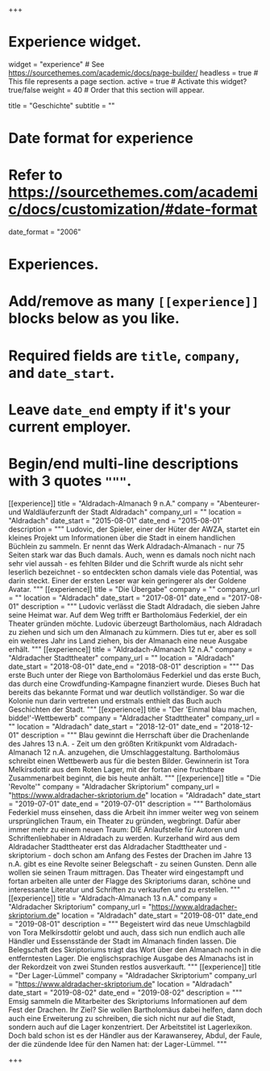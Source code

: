 +++
# Experience widget.
widget = "experience"  # See https://sourcethemes.com/academic/docs/page-builder/
headless = true  # This file represents a page section.
active = true  # Activate this widget? true/false
weight = 40  # Order that this section will appear.

title = "Geschichte"
subtitle = ""

# Date format for experience
#   Refer to https://sourcethemes.com/academic/docs/customization/#date-format
date_format = "2006"

# Experiences.
#   Add/remove as many `[[experience]]` blocks below as you like.
#   Required fields are `title`, `company`, and `date_start`.
#   Leave `date_end` empty if it's your current employer.
#   Begin/end multi-line descriptions with 3 quotes `"""`.
[[experience]]
  title = "Aldradach-Almanach 9 n.A."
  company = "Abenteurer- und Waldläuferzunft der Stadt Aldradach"
  company_url = ""
  location = "Aldradach"
  date_start = "2015-08-01"
  date_end = "2015-08-01"
  description = """
  Ludovic, der Spieler, einer der Hüter der AWZA, startet ein kleines
  Projekt um Informationen über die Stadt in einem handlichen Büchlein
  zu sammeln. Er nennt das Werk Aldradach-Almanach - nur 75 Seiten stark
  war das Buch damals. Auch, wenn es damals noch nicht nach sehr viel
  aussah - es fehlten Bilder und die Schrift wurde als nicht sehr leserlich
  bezeichnet - so entdeckten schon damals viele das Potential, was darin
  steckt. Einer der ersten Leser war kein geringerer als der Goldene Avatar.
  """
[[experience]]
  title = "Die Übergabe"
  company = ""
  company_url = ""
  location = "Aldradach"
  date_start = "2017-08-01"
  date_end = "2017-08-01"
  description = """
  Ludovic verlässt die Stadt Aldradach, die sieben Jahre seine Heimat war.
  Auf dem Weg trifft er Bartholomäus Federkiel, der ein Theater gründen möchte.
  Ludovic überzeugt Bartholomäus, nach Aldradach zu ziehen und sich um den
  Almanach zu kümmern. Dies tut er, aber es soll ein weiteres Jahr ins Land
  ziehen, bis der Almanach eine neue Ausgabe erhält.
  """
[[experience]]
  title = "Aldradach-Almanach 12 n.A."
  company = "Aldradacher Stadttheater"
  company_url = ""
  location = "Aldradach"
  date_start = "2018-08-01"
  date_end = "2018-08-01"
  description = """
  Das erste Buch unter der Riege von Bartholomäus Federkiel und das erste Buch,
  das durch eine Crowdfunding-Kampagne finanziert wurde. Dieses Buch hat bereits
  das bekannte Format und war deutlich vollständiger. So war die Kolonie nun
  darin vertreten und erstmals enthielt das Buch auch Geschichten der Stadt.
  """
[[experience]]
  title = "Der 'Einmal blau machen, bidde!'-Wettbewerb"
  company = "Aldradacher Stadttheater"
  company_url = ""
  location = "Aldradach"
  date_start = "2018-12-01"
  date_end = "2018-12-01"
  description = """
  Blau gewinnt die Herrschaft über die Drachenlande des Jahres 13 n.A. - Zeit
  um den größten Kritikpunkt vom Aldradach-Almanach 12 n.A. anzugehen, die
  Umschlaggestaltung. Bartholomäus schreibt einen Wettbewerb aus für die besten
  Bilder. Gewinnerin ist Tora Melkírsdottír aus dem Roten Lager, mit der fortan
  eine fruchtbare Zusammenarbeit beginnt, die bis heute anhält.
  """
[[experience]]
  title = "Die 'Revolte'"
  company = "Aldradacher Skriptorium"
  company_url = "https://www.aldradacher-skriptorium.de"
  location = "Aldradach"
  date_start = "2019-07-01"
  date_end = "2019-07-01"
  description = """
  Bartholomäus Federkiel muss einsehen, dass die Arbeit ihn immer weiter weg
  von seinem ursprünglichen Traum, ein Theater zu gründen, wegbringt. Dafür
  aber immer mehr zu einem neuen Traum: DIE Anlaufstelle für Autoren und
  Schriftenliebhaber in Aldradach zu werden. Kurzerhand wird aus dem
  Aldradacher Stadttheater erst das Aldradacher Stadttheater und -skriptorium - doch
  schon am Anfang des Festes der Drachen im Jahre 13 n.A. gibt es eine Revolte seiner
  Belegschaft - zu seinen Gunsten. Denn alle wollen sie seinen Traum mittragen.
  Das Theater wird eingestampft und fortan arbeiten alle unter der Flagge des Skriptoriums
  daran, schöne und interessante Literatur und Schriften zu verkaufen und zu erstellen.
  """
[[experience]]
  title = "Aldradach-Almanach 13 n.A."
  company = "Aldradacher Skriptorium"
  company_url = "https://www.aldradacher-skriptorium.de"
  location = "Aldradach"
  date_start = "2019-08-01"
  date_end = "2019-08-01"
  description = """
  Begeistert wird das neue Umschlagbild von Tora Melkírsdottír gelobt und auch,
  dass sich nun endlich auch alle Händler und Essensstände der Stadt im Almanach
  finden lassen. Die Belegschaft des Skriptoriums trägt das Wort über den Almanach
  noch in die entferntesten Lager. Die englischsprachige Ausgabe des Almanachs ist in
  der Rekordzeit von zwei Stunden restlos ausverkauft.
  """
[[experience]]
  title = "Der Lager-Lümmel"
  company = "Aldradacher Skriptorium"
  company_url = "https://www.aldradacher-skriptorium.de"
  location = "Aldradach"
  date_start = "2019-08-02"
  date_end = "2019-08-02"
  description = """
  Emsig sammeln die Mitarbeiter des Skriptoriums Informationen auf dem Fest der Drachen.
  Ihr Ziel? Sie wollen Bartholomäus dabei helfen, dann doch auch eine Erweiterung zu
  schreiben, die sich nicht nur auf die Stadt, sondern auch auf die Lager konzentriert.
  Der Arbeitstitel ist Lagerlexikon. Doch bald schon ist es der Händler aus der Karawanserey,
  Abdul, der Faule, der die zündende Idee für den Namen hat: der Lager-Lümmel.
  """

+++
